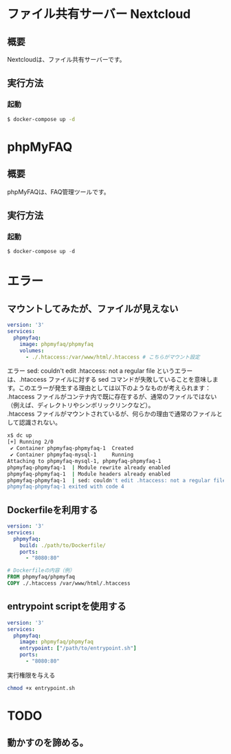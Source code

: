 ﻿# ファイル共有サーバー Nextcloud
## 概要
Nextcloudは、ファイル共有サーバーです。
## 実行方法
### 起動
```bash
$ docker-compose up -d
```
# phpMyFAQ
## 概要
phpMyFAQは、FAQ管理ツールです。
## 実行方法
### 起動
```powershell
$ docker-compose up -d
```
# エラー
## マウントしてみたが、ファイルが見えない
```yaml
version: '3'
services:
  phpmyfaq:
    image: phpmyfaq/phpmyfaq
    volumes:
      - ./.htaccess:/var/www/html/.htaccess # こちらがマウント設定
```
エラー
sed: couldn't edit .htaccess: not a regular file というエラーは、.htaccess ファイルに対する sed コマンドが失敗していることを意味します。このエラーが発生する理由としては以下のようなものが考えられます：  
.htaccess ファイルがコンテナ内で既に存在するが、通常のファイルではない（例えば、ディレクトリやシンボリックリンクなど）。  
.htaccess ファイルがマウントされているが、何らかの理由で通常のファイルとして認識されない。
```bash
x$ dc up
[+] Running 2/0
 ✔ Container phpmyfaq-phpmyfaq-1  Created                                                                                                                                                                0.0s 
 ✔ Container phpmyfaq-mysql-1     Running                                                                                                                                                                0.0s 
Attaching to phpmyfaq-mysql-1, phpmyfaq-phpmyfaq-1
phpmyfaq-phpmyfaq-1  | Module rewrite already enabled
phpmyfaq-phpmyfaq-1  | Module headers already enabled
phpmyfaq-phpmyfaq-1  | sed: couldn't edit .htaccess: not a regular file
phpmyfaq-phpmyfaq-1 exited with code 4
```
## Dockerfileを利用する
```yaml
version: '3'
services:
  phpmyfaq:
    build: ./path/to/Dockerfile/
    ports:
      - "8080:80"
```
```dockerfile
# Dockerfileの内容（例）
FROM phpmyfaq/phpmyfaq
COPY ./.htaccess /var/www/html/.htaccess
```
## entrypoint scriptを使用する
```yaml
version: '3'
services:
  phpmyfaq:
    image: phpmyfaq/phpmyfaq
    entrypoint: ["/path/to/entrypoint.sh"]
    ports:
      - "8080:80"
```
実行権限を与える
```bash
chmod +x entrypoint.sh
```
# TODO
## 動かすのを諦める。
